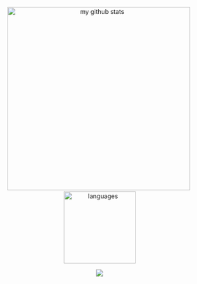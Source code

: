 
<!-- My GitHub stats with buefy theme ❤️ -->
<a align="center">
<p align="center">
<img src="https://github-readme-stats.vercel.app/api?username=yafiabiyyu&show_icons=true&theme=tokyonight" alt="my github stats" width="420"/>&nbsp;<img src="https://github-readme-stats.vercel.app/api/top-langs/?username=yafiabiyyu&layout=compact&theme=tokyonight" alt="languages" height="165">
</p>
<p align=center>
  <img src="https://github-readme-stats.vercel.app/api/wakatime?username=yafiabiyyu&theme=github_dark&layout=compact">
</p>
</a>
